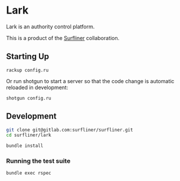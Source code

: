 # Lark

Lark is an authority control platform.

This is a product of the [Surfliner](https://gitlab.com/surfliner/surfliner) collaboration.

## Starting Up

`rackup config.ru`

Or run shotgun to start a server so that the code change is automatic reloaded in development:

`shotgun config.ru`

## Development

```sh
git clone git@gitlab.com:surfliner/surfliner.git
cd surfliner/lark

bundle install
```

### Running the test suite

`bundle exec rspec`
